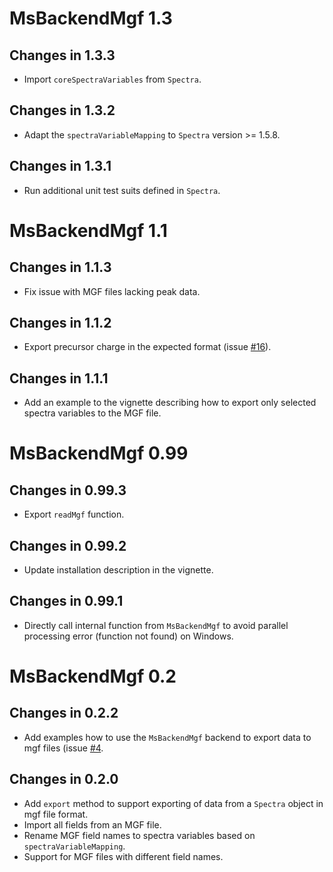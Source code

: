 # MsBackendMgf 1.3

## Changes in 1.3.3

- Import `coreSpectraVariables` from `Spectra`.

## Changes in 1.3.2

- Adapt the `spectraVariableMapping` to `Spectra` version >= 1.5.8.

## Changes in 1.3.1

- Run additional unit test suits defined in `Spectra`.

# MsBackendMgf 1.1

## Changes in 1.1.3

- Fix issue with MGF files lacking peak data.

## Changes in 1.1.2

- Export precursor charge in the expected format (issue
  [#16](https://github.com/rformassspectrometry/MsBackendMgf/issues/16)).

## Changes in 1.1.1

- Add an example to the vignette describing how to export only selected spectra
  variables to the MGF file.

# MsBackendMgf 0.99

## Changes in 0.99.3

- Export `readMgf` function.

## Changes in 0.99.2

- Update installation description in the vignette.

## Changes in 0.99.1

- Directly call internal function from `MsBackendMgf` to avoid parallel
  processing error (function not found) on Windows.


# MsBackendMgf 0.2

## Changes in 0.2.2

- Add examples how to use the `MsBackendMgf` backend to export data to mgf
  files (issue
  [#4](https://github.com/rformassspectrometry/MsBackendMgf/issues/4).


## Changes in 0.2.0

- Add `export` method to support exporting of data from a `Spectra` object in
  mgf file format.
- Import all fields from an MGF file.
- Rename MGF field names to spectra variables based on `spectraVariableMapping`.
- Support for MGF files with different field names.
